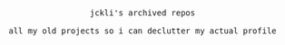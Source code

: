 <br>
<br>
<p align="center">
    <samp>
        jckli's archived repos
        <br>
        <br>
        all my old projects so i can declutter my actual profile
    </samp>
</p>
